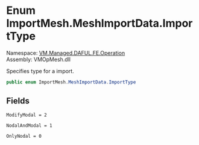# Enum ImportMesh.MeshImportData.ImportType

Namespace: [VM.Managed.DAFUL.FE.Operation](VM.Managed.DAFUL.FE.Operation.md)  
Assembly: VMOpMesh.dll  

Specifies type for a import.

```csharp
public enum ImportMesh.MeshImportData.ImportType
```

## Fields

`ModifyModal = 2` 

`NodalAndModal = 1` 

`OnlyNodal = 0` 


